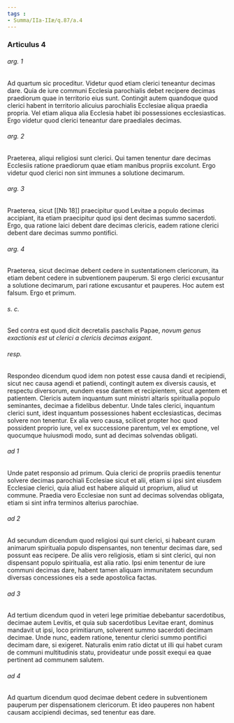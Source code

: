 ```yaml
---
tags : 
- Summa/IIa-IIæ/q.87/a.4
---
```


### Articulus 4

###### arg. 1
Ad quartum sic proceditur. Videtur quod etiam clerici teneantur decimas dare. Quia de iure communi Ecclesia parochialis debet recipere decimas praediorum quae in territorio eius sunt. Contingit autem quandoque quod clerici habent in territorio alicuius parochialis Ecclesiae aliqua praedia propria. Vel etiam aliqua alia Ecclesia habet ibi possessiones ecclesiasticas. Ergo videtur quod clerici teneantur dare praediales decimas.

###### arg. 2
Praeterea, aliqui religiosi sunt clerici. Qui tamen tenentur dare decimas Ecclesiis ratione praediorum quae etiam manibus propriis excolunt. Ergo videtur quod clerici non sint immunes a solutione decimarum.

###### arg. 3
Praeterea, sicut [[Nb 18]] praecipitur quod Levitae a populo decimas accipiant, ita etiam praecipitur quod ipsi dent decimas summo sacerdoti. Ergo, qua ratione laici debent dare decimas clericis, eadem ratione clerici debent dare decimas summo pontifici.

###### arg. 4
Praeterea, sicut decimae debent cedere in sustentationem clericorum, ita etiam debent cedere in subventionem pauperum. Si ergo clerici excusantur a solutione decimarum, pari ratione excusantur et pauperes. Hoc autem est falsum. Ergo et primum.

###### s. c.
Sed contra est quod dicit decretalis paschalis Papae, *novum genus exactionis est ut clerici a clericis decimas exigant*.

###### resp.
Respondeo dicendum quod idem non potest esse causa dandi et recipiendi, sicut nec causa agendi et patiendi, contingit autem ex diversis causis, et respectu diversorum, eundem esse dantem et recipientem, sicut agentem et patientem. Clericis autem inquantum sunt ministri altaris spiritualia populo seminantes, decimae a fidelibus debentur. Unde tales clerici, inquantum clerici sunt, idest inquantum possessiones habent ecclesiasticas, decimas solvere non tenentur. Ex alia vero causa, scilicet propter hoc quod possident proprio iure, vel ex successione parentum, vel ex emptione, vel quocumque huiusmodi modo, sunt ad decimas solvendas obligati.

###### ad 1
Unde patet responsio ad primum. Quia clerici de propriis praediis tenentur solvere decimas parochiali Ecclesiae sicut et alii, etiam si ipsi sint eiusdem Ecclesiae clerici, quia aliud est habere aliquid ut proprium, aliud ut commune. Praedia vero Ecclesiae non sunt ad decimas solvendas obligata, etiam si sint infra terminos alterius parochiae.

###### ad 2
Ad secundum dicendum quod religiosi qui sunt clerici, si habeant curam animarum spiritualia populo dispensantes, non tenentur decimas dare, sed possunt eas recipere. De aliis vero religiosis, etiam si sint clerici, qui non dispensant populo spiritualia, est alia ratio. Ipsi enim tenentur de iure communi decimas dare, habent tamen aliquam immunitatem secundum diversas concessiones eis a sede apostolica factas.

###### ad 3
Ad tertium dicendum quod in veteri lege primitiae debebantur sacerdotibus, decimae autem Levitis, et quia sub sacerdotibus Levitae erant, dominus mandavit ut ipsi, loco primitiarum, solverent summo sacerdoti decimam decimae. Unde nunc, eadem ratione, tenentur clerici summo pontifici decimam dare, si exigeret. Naturalis enim ratio dictat ut illi qui habet curam de communi multitudinis statu, provideatur unde possit exequi ea quae pertinent ad communem salutem.

###### ad 4
Ad quartum dicendum quod decimae debent cedere in subventionem pauperum per dispensationem clericorum. Et ideo pauperes non habent causam accipiendi decimas, sed tenentur eas dare.

